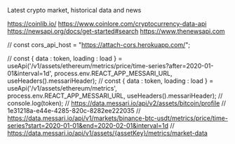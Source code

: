 Latest crypto market, historical data and news

https://coinlib.io/ 
https://www.coinlore.com/cryptocurrency-data-api 
https://newsapi.org/docs/get-started#search 
https://www.thenewsapi.com






// const cors_api_host = "https://attach-cors.herokuapp.com/";

// const { data : token, loading : load } = useApi('/v1/assets/ethereum/metrics/price/time-series?after=2020-01-01&interval=1d', process.env.REACT_APP_MESSARI_URL, useHeaders().messariHeader);
// const { data : token, loading : load } = useApi('/v1/assets/ethereum/metrics', process.env.REACT_APP_MESSARI_URL, useHeaders().messariHeader);
// console.log(token);
// https://data.messari.io/api/v2/assets/bitcoin/profile
// 1e31218a-e44e-4285-820c-8282ee222035
// https://data.messari.io/api/v1/markets/binance-btc-usdt/metrics/price/time-series?start=2020-01-01&end=2020-02-01&interval=1d
// https://data.messari.io/api/v1/assets/{assetKey}/metrics/market-data